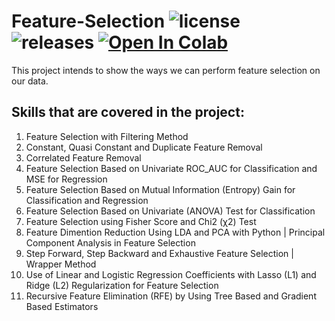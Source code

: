 # Feature-Selection ![license](https://img.shields.io/github/license/pouyaardehkhani/Feature-Selection.svg) ![releases](https://img.shields.io/github/release/pouyaardehkhani/Feature-Selection.svg) <a href="https://colab.research.google.com/github/pouyaardehkhani/Feature-Selection/blob/master/feature%20selection%20v2.0.ipynb" target="_parent\"><img src="https://colab.research.google.com/assets/colab-badge.svg" alt="Open In Colab"/></a>
This project intends to show the ways we can perform feature selection on our data.

## Skills that are covered in the project:
1. Feature Selection with Filtering Method
2. Constant, Quasi Constant and Duplicate Feature Removal
3. Correlated Feature Removal
4. Feature Selection Based on Univariate ROC_AUC for Classification and MSE for Regression
5. Feature Selection Based on Mutual Information (Entropy) Gain for Classification and Regression
6. Feature Selection Based on Univariate (ANOVA) Test for Classification
7. Feature Selection using Fisher Score and Chi2 (χ2) Test
8. Feature Dimention Reduction Using LDA and PCA with Python | Principal Component Analysis in Feature Selection
9. Step Forward, Step Backward and Exhaustive Feature Selection | Wrapper Method
10. Use of Linear and Logistic Regression Coefficients with Lasso (L1) and Ridge (L2) Regularization for Feature Selection
11. Recursive Feature Elimination (RFE) by Using Tree Based and Gradient Based Estimators
